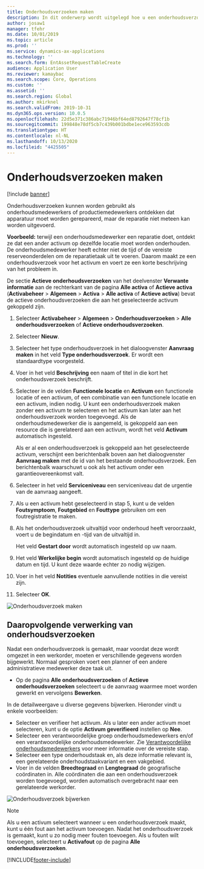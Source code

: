 ```yaml
---
title: Onderhoudsverzoeken maken
description: In dit onderwerp wordt uitgelegd hoe u een onderhoudsverzoek maakt in Activabeheer.
author: josaw1
manager: tfehr
ms.date: 10/01/2019
ms.topic: article
ms.prod: ''
ms.service: dynamics-ax-applications
ms.technology: ''
ms.search.form: EntAssetRequestTableCreate
audience: Application User
ms.reviewer: kamaybac
ms.search.scope: Core, Operations
ms.custom: ''
ms.assetid: ''
ms.search.region: Global
ms.author: mkirknel
ms.search.validFrom: 2019-10-31
ms.dyn365.ops.version: 10.0.5
ms.openlocfilehash: 22d5e371c386abc71946bf64ed8792647f78cf1b
ms.sourcegitcommit: 199848e78df5cb7c439b001bdbe1ece963593cdb
ms.translationtype: HT
ms.contentlocale: nl-NL
ms.lasthandoff: 10/13/2020
ms.locfileid: "4425505"
---
```

# <a name="create-maintenance-requests"></a>Onderhoudsverzoeken maken

[!include [banner](../../includes/banner.md)]

 

Onderhoudsverzoeken kunnen worden gebruikt als onderhoudsmedewerkers of productiemedewerkers ontdekken dat apparatuur moet worden gerepareerd, maar de reparatie niet meteen kan worden uitgevoerd.

**Voorbeeld:** terwijl een onderhoudsmedewerker een reparatie doet, ontdekt ze dat een ander activum op dezelfde locatie moet worden onderhouden. De onderhoudsmedewerker heeft echter niet de tijd of de vereiste reserveonderdelen om de reparatietaak uit te voeren. Daarom maakt ze een onderhoudsverzoek voor het activum en voert ze een korte beschrijving van het probleem in.

De sectie **Actieve onderhoudsverzoeken** van het deelvenster **Verwante informatie** aan de rechterkant van de pagina **Alle activa** of **Actieve activa** (**Activabeheer** \> **Algemeen** \> **Activa** \> **Alle activa** of **Actieve activa**) bevat de actieve onderhoudsverzoeken die aan het geselecteerde activum gekoppeld zijn.

1. Selecteer **Activabeheer** \> **Algemeen** \> **Onderhoudsverzoeken** \> **Alle onderhoudsverzoeken** of **Actieve onderhoudsverzoeken**.
2. Selecteer **Nieuw**.
3. Selecteer het type onderhoudsverzoek in het dialoogvenster **Aanvraag maken** in het veld **Type onderhoudsverzoek**. Er wordt een standaardtype voorgesteld.
4. Voer in het veld **Beschrijving** een naam of titel in die kort het onderhoudsverzoek beschrijft.
5. Selecteer in de velden **Functionele locatie** en **Activum** een functionele locatie of een activum, of een combinatie van een functionele locatie en een activum, indien nodig. U kunt een onderhoudsverzoek maken zonder een activum te selecteren en het activum kan later aan het onderhoudsverzoek worden toegevoegd. Als de onderhoudsmedewerker die is aangemeld, is gekoppeld aan een resource die is gerelateerd aan een activum, wordt het veld **Activum** automatisch ingesteld.

    Als er al een onderhoudsverzoek is gekoppeld aan het geselecteerde activum, verschijnt een berichtenbalk boven aan het dialoogvenster **Aanvraag maken** met de id van het bestaande onderhoudsverzoek. Een berichtenbalk waarschuwt u ook als het activum onder een garantieovereenkomst valt.

6. Selecteer in het veld **Serviceniveau** een serviceniveau dat de urgentie van de aanvraag aangeeft.
7. Als u een activum hebt geselecteerd in stap 5, kunt u de velden **Foutsymptoom**, **Foutgebied** en **Fouttype** gebruiken om een foutregistratie te maken.
8. Als het onderhoudsverzoek uitvaltijd voor onderhoud heeft veroorzaakt, voert u de begindatum en -tijd van de uitvaltijd in.

    Het veld **Gestart door** wordt automatisch ingesteld op uw naam.

10. Het veld **Werkelijke begin** wordt automatisch ingesteld op de huidige datum en tijd. U kunt deze waarde echter zo nodig wijzigen.
11. Voer in het veld **Notities** eventuele aanvullende notities in die vereist zijn.
12. Selecteer **OK**.

![Onderhoudsverzoek maken](media/03-manage-maintenance-requests.png)

## <a name="subsequent-processing-of-maintenance-requests"></a>Daaropvolgende verwerking van onderhoudsverzoeken

Nadat een onderhoudsverzoek is gemaakt, maar voordat deze wordt omgezet in een werkorder, moeten er verschillende gegevens worden bijgewerkt. Normaal gesproken voert een planner of een andere administratieve medewerker deze taak uit.

- Op de pagina **Alle onderhoudsverzoeken** of **Actieve onderhoudsverzoeken** selecteert u de aanvraag waarmee moet worden gewerkt en vervolgens **Bewerken**.

In de detailweergave u diverse gegevens bijwerken. Hieronder vindt u enkele voorbeelden:

- Selecteer en verifieer het activum. Als u later een ander activum moet selecteren, kunt u de optie **Activum geverifieerd** instellen op **Nee**.
- Selecteer een verantwoordelijke groep onderhoudsmedewerkers en/of een verantwoordelijke onderhoudsmedewerker. Zie [Verantwoordelijke onderhoudsmedewerkers](../setup-for-maintenance-requests/responsible-workers.md) voor meer informatie over de vereiste stap.
- Selecteer een type onderhoudstaak en, als deze informatie relevant is, een gerelateerde onderhoudstaakvariant en een vakgebied.
- Voer in de velden **Breedtegraad** en **Lengtegraad** de geografische coördinaten in. Alle coördinaten die aan een onderhoudsverzoek worden toegevoegd, worden automatisch overgebracht naar een gerelateerde werkorder. 

![Onderhoudsverzoek bijwerken](media/04-manage-maintenance-requests.png)

> [!NOTE]
> Als u een activum selecteert wanneer u een onderhoudsverzoek maakt, kunt u één fout aan het activum toevoegen. Nadat het onderhoudsverzoek is gemaakt, kunt u zo nodig meer fouten toevoegen. Als u fouten wilt toevoegen, selecteert u **Activafout** op de pagina **Alle onderhoudsverzoeken**.


[!INCLUDE[footer-include](../../../includes/footer-banner.md)]